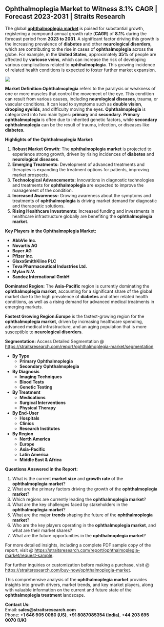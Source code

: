 <h2 data-start="153" data-end="881">Ophthalmoplegia Market to Witness 8.1% CAGR | Forecast 2023-2031 | Straits Research</h2>
<p data-start="153" data-end="881">The global <strong><a href="https://straitsresearch.com/report/ophthalmoplegia-market">ophthalmoplegia market</a></strong>&nbsp;is poised for substantial growth, registering a compound annual growth rate (<strong data-start="298" data-end="306">CAGR</strong>) of <strong data-start="311" data-end="319">8.1%</strong> during the forecast period from <strong data-start="352" data-end="368">2023 to 2031</strong>. A significant factor driving this growth is the increasing prevalence of <strong data-start="443" data-end="455">diabetes</strong> and other <strong data-start="466" data-end="492">neurological disorders</strong>, which are contributing to the rise in cases of <strong data-start="541" data-end="560">ophthalmoplegia</strong> across the globe. For example, in the <strong data-start="599" data-end="616">United States</strong>, approximately <strong data-start="632" data-end="639">35%</strong> of people are affected by <strong data-start="666" data-end="684">varicose veins</strong>, which can increase the risk of developing various complications related to <strong data-start="761" data-end="780">ophthalmoplegia</strong>. This growing incidence of related health conditions is expected to foster further market expansion.</p>
<img src="https://blogger.googleusercontent.com/img/b/R29vZ2xl/AVvXsEivsPjQiVJcUZNANWP9V6Z6is4aKEohpORBbjIOiUFy9Io0eG2botiMEfQ2lm-YFz_2DRUlO5U_iOoM8SoDil7jvVjZTDsyvvJl2EonpJeJLnpFZDf8MWLdftPKjqa7-KeIgtU5PglqevDarQ0EmuK8MdhkDKim4w_6OJ9Cs9FkO3eBM1PXVGNnWJJi/s700/1.png">
<p data-start="883" data-end="1508"><strong data-start="883" data-end="905">Market Definition:</strong><strong data-start="906" data-end="925">Ophthalmoplegia</strong> refers to the paralysis or weakness of one or more muscles that control the movement of the eye. This condition can result from various causes, including <strong data-start="1080" data-end="1105">neurological diseases</strong>, trauma, or vascular conditions. It can lead to symptoms such as <strong data-start="1171" data-end="1188">double vision</strong>, <strong data-start="1190" data-end="1210">drooping eyelids</strong>, and difficulty moving the eyes. <strong data-start="1244" data-end="1263">Ophthalmoplegia</strong> is categorized into two main types: <strong data-start="1300" data-end="1311">primary</strong> and <strong data-start="1316" data-end="1329">secondary</strong>. <strong data-start="1331" data-end="1358">Primary ophthalmoplegia</strong> is often due to inherited genetic factors, while <strong data-start="1408" data-end="1437">secondary ophthalmoplegia</strong> can be the result of trauma, infection, or diseases like <strong data-start="1495" data-end="1507">diabetes</strong>.</p>
<p data-start="1510" data-end="1555"><strong data-start="1510" data-end="1555">Highlights of the Ophthalmoplegia Market:</strong></p>
<ol data-start="1556" data-end="2383">
<li data-start="1556" data-end="1732"><strong data-start="1559" data-end="1584">Robust Market Growth:</strong> The <strong data-start="1589" data-end="1615">ophthalmoplegia market</strong> is projected to experience strong growth, driven by rising incidences of <strong data-start="1689" data-end="1701">diabetes</strong> and <strong data-start="1706" data-end="1731">neurological diseases</strong>.</li>
<li data-start="1733" data-end="1886"><strong data-start="1736" data-end="1760">Emerging Treatments:</strong> Development of advanced treatments and therapies is expanding the treatment options for patients, improving market prospects.</li>
<li data-start="1887" data-end="2056"><strong data-start="1890" data-end="1921">Technological Advancements:</strong> Innovations in diagnostic technologies and treatments for <strong data-start="1980" data-end="1999">ophthalmoplegia</strong> are expected to improve the management of the condition.</li>
<li data-start="2057" data-end="2226"><strong data-start="2060" data-end="2084">Increased Awareness:</strong> Growing awareness about the symptoms and treatments of <strong data-start="2140" data-end="2159">ophthalmoplegia</strong> is driving market demand for diagnostic and therapeutic solutions.</li>
<li data-start="2227" data-end="2383"><strong data-start="2230" data-end="2264">Rising Healthcare Investments:</strong> Increased funding and investments in healthcare infrastructure globally are benefiting the <strong data-start="2356" data-end="2382">ophthalmoplegia market</strong>.</li>
</ol>
<p data-start="2385" data-end="2431"><strong data-start="2385" data-end="2431">Key Players in the Ophthalmoplegia Market:</strong></p>
<ul data-start="2432" data-end="2617">
<li data-start="2432" data-end="2449"><strong data-start="2434" data-end="2449">AbbVie Inc.</strong></li>
<li data-start="2450" data-end="2467"><strong data-start="2452" data-end="2467">Novartis AG</strong></li>
<li data-start="2468" data-end="2482"><strong data-start="2470" data-end="2482">Bayer AG</strong></li>
<li data-start="2483" data-end="2500"><strong data-start="2485" data-end="2500">Pfizer Inc.</strong></li>
<li data-start="2501" data-end="2526"><strong data-start="2503" data-end="2526">GlaxoSmithKline PLC</strong></li>
<li data-start="2527" data-end="2568"><strong data-start="2529" data-end="2568">Teva Pharmaceutical Industries Ltd.</strong></li>
<li data-start="2569" data-end="2585"><strong data-start="2571" data-end="2585">Mylan N.V.</strong></li>
<li data-start="2586" data-end="2617"><strong data-start="2588" data-end="2617">Sandoz International GmbH</strong></li>
</ul>
<p data-start="2619" data-end="2940"><strong data-start="2619" data-end="2640">Dominated Region:</strong> The <strong data-start="2645" data-end="2661">Asia-Pacific</strong> region is currently dominating the <strong data-start="2697" data-end="2723">ophthalmoplegia market</strong>, accounting for a significant share of the global market due to the high prevalence of <strong data-start="2811" data-end="2823">diabetes</strong> and other related health conditions, as well as a rising demand for advanced medical treatments in emerging markets.</p>
<p data-start="2942" data-end="3201"><strong data-start="2942" data-end="2969">Fastest Growing Region:</strong><strong data-start="2970" data-end="2980">Europe</strong> is the fastest-growing region for the <strong data-start="3019" data-end="3045">ophthalmoplegia market</strong>, driven by increasing healthcare spending, advanced medical infrastructure, and an aging population that is more susceptible to <strong data-start="3174" data-end="3200">neurological disorders</strong>.</p>
<p data-start="3203" data-end="3322"><strong data-start="3203" data-end="3220">Segmentation:</strong> Access Detailed Segmentation @ <a href="https://straitsresearch.com/report/ophthalmoplegia-market/segmentation" target="_new" rel="noopener" data-start="3252" data-end="3322">https://straitsresearch.com/report/ophthalmoplegia-market/segmentation</a></p>
<ul data-start="3324" data-end="3815">
<li data-start="3324" data-end="3408"><strong data-start="3326" data-end="3337">By Type</strong>
<ul data-start="3342" data-end="3408">
<li data-start="3342" data-end="3371"><strong data-start="3344" data-end="3371">Primary Ophthalmoplegia</strong></li>
<li data-start="3374" data-end="3405"><strong data-start="3376" data-end="3405">Secondary Ophthalmoplegia</strong></li>
</ul>
</li>
<li data-start="3409" data-end="3503"><strong data-start="3411" data-end="3427">By Diagnosis</strong>
<ul data-start="3432" data-end="3503">
<li data-start="3432" data-end="3456"><strong data-start="3434" data-end="3456">Imaging Techniques</strong></li>
<li data-start="3459" data-end="3476"><strong data-start="3461" data-end="3476">Blood Tests</strong></li>
<li data-start="3479" data-end="3500"><strong data-start="3481" data-end="3500">Genetic Testing</strong></li>
</ul>
</li>
<li data-start="3504" data-end="3603"><strong data-start="3506" data-end="3522">By Treatment</strong>
<ul data-start="3527" data-end="3603">
<li data-start="3527" data-end="3544"><strong data-start="3529" data-end="3544">Medications</strong></li>
<li data-start="3547" data-end="3575"><strong data-start="3549" data-end="3575">Surgical Interventions</strong></li>
<li data-start="3578" data-end="3600"><strong data-start="3580" data-end="3600">Physical Therapy</strong></li>
</ul>
</li>
<li data-start="3604" data-end="3688"><strong data-start="3606" data-end="3621">By End-User</strong>
<ul data-start="3626" data-end="3688">
<li data-start="3626" data-end="3641"><strong data-start="3628" data-end="3641">Hospitals</strong></li>
<li data-start="3644" data-end="3657"><strong data-start="3646" data-end="3657">Clinics</strong></li>
<li data-start="3660" data-end="3685"><strong data-start="3662" data-end="3685">Research Institutes</strong></li>
</ul>
</li>
<li data-start="3689" data-end="3815"><strong data-start="3691" data-end="3704">By Region</strong>
<ul data-start="3709" data-end="3815">
<li data-start="3709" data-end="3728"><strong data-start="3711" data-end="3728">North America</strong></li>
<li data-start="3731" data-end="3743"><strong data-start="3733" data-end="3743">Europe</strong></li>
<li data-start="3746" data-end="3764"><strong data-start="3748" data-end="3764">Asia-Pacific</strong></li>
<li data-start="3767" data-end="3786"><strong data-start="3769" data-end="3786">Latin America</strong></li>
<li data-start="3789" data-end="3815"><strong data-start="3791" data-end="3815">Middle East &amp; Africa</strong></li>
</ul>
</li>
</ul>
<p data-start="3817" data-end="3854"><strong data-start="3817" data-end="3854">Questions Answered in the Report:</strong></p>
<ol data-start="3855" data-end="4458">
<li data-start="3855" data-end="3948">What is the current <strong data-start="3878" data-end="3893">market size</strong> and <strong data-start="3898" data-end="3913">growth rate</strong> of the <strong data-start="3921" data-end="3947">ophthalmoplegia market</strong>?</li>
<li data-start="3949" data-end="4034">What are the primary factors driving the growth of the <strong data-start="4007" data-end="4033">ophthalmoplegia market</strong>?</li>
<li data-start="4035" data-end="4105">Which regions are currently leading the <strong data-start="4078" data-end="4104">ophthalmoplegia market</strong>?</li>
<li data-start="4106" data-end="4193">What are the key challenges faced by stakeholders in the <strong data-start="4166" data-end="4192">ophthalmoplegia market</strong>?</li>
<li data-start="4194" data-end="4280">What are the major <strong data-start="4216" data-end="4226">trends</strong> shaping the future of the <strong data-start="4253" data-end="4279">ophthalmoplegia market</strong>?</li>
<li data-start="4281" data-end="4386">Who are the key players operating in the <strong data-start="4325" data-end="4351">ophthalmoplegia market</strong>, and what are their market shares?</li>
<li data-start="4387" data-end="4458">What are the future opportunities in the <strong data-start="4431" data-end="4457">ophthalmoplegia market</strong>?</li>
</ol>
<p data-start="4460" data-end="4621">For more detailed insights, including a complete PDF sample copy of the report, visit @ <a href="https://straitsresearch.com/report/ophthalmoplegia-market/request-sample" target="_new" rel="noopener" data-start="4548" data-end="4620">https://straitsresearch.com/report/ophthalmoplegia-market/request-sample</a>.</p>
<p data-start="4623" data-end="4755">For further inquiries or customization before making a purchase, visit @ <a href="https://straitsresearch.com/buy-now/ophthalmoplegia-market" target="_new" rel="noopener" data-start="4696" data-end="4754">https://straitsresearch.com/buy-now/ophthalmoplegia-market</a>.</p>
<p data-start="4757" data-end="5008">This comprehensive analysis of the <strong data-start="4792" data-end="4818">ophthalmoplegia market</strong> provides insights into growth drivers, market trends, and key market players, along with valuable information on the current and future state of the <strong data-start="4968" data-end="4997">ophthalmoplegia treatment</strong> landscape.</p>
<p data-start="5010" data-end="5153"><strong data-start="5010" data-end="5025">Contact Us:</strong><br data-start="5025" data-end="5028" /> Email: <strong data-start="5035" data-end="5064"><a rel="noopener" data-start="5037" data-end="5062">sales@straitsresearch.com</a></strong><br data-start="5064" data-end="5067" /> Phone: <strong data-start="5074" data-end="5098">+1 646 905 0080 (US)</strong>, <strong data-start="5100" data-end="5126">+91 8087085354 (India)</strong>, <strong data-start="5128" data-end="5153">+44 203 695 0070 (UK)</strong></p>
